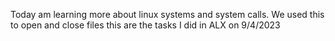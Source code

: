 Today am learning more about linux systems and system calls. We used this to open and close files
this are the tasks I did in ALX on 9/4/2023

